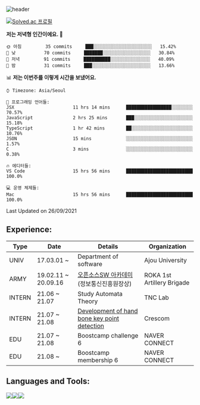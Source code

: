 
<!--[![Anurag's github stats](https://github-readme-stats.vercel.app/api?username=Coreight98)](https://github.com/anuraghazra/github-readme-stats)-->
![header](https://capsule-render.vercel.app/api?type=soft&color=auto&height=300&section=header&text=Hello&fontSize=90&animation=fadeIn)


[![Solved.ac
프로필](http://mazassumnida.wtf/api/v2/generate_badge?boj=maxcha98)](https://solved.ac/maxcha98)
<!-- [![Top Langs](https://github-readme-stats.vercel.app/api/top-langs/?username=Coreight98&exclude_repo=Paran_ajou_Project_Anything&hide=dockerfile,html&layout=compact&langs_count=8)](https://github.com/anuraghazra/github-readme-stats)  -->
<!-- [![willianrod's wakatime stats](https://github-readme-stats.vercel.app/api/wakatime?username=Coreight98&layout=compact)](https://github.com/anuraghazra/github-readme-stats) -->
<!--START_SECTION:waka-->
**저는 저녁형 인간이에요. 🦉** 

```text
🌞 아침         35 commits     ███░░░░░░░░░░░░░░░░░░░░░░   15.42% 
🌆 낮　         70 commits     ███████░░░░░░░░░░░░░░░░░░   30.84% 
🌃 저녁         91 commits     ██████████░░░░░░░░░░░░░░░   40.09% 
🌙 밤　         31 commits     ███░░░░░░░░░░░░░░░░░░░░░░   13.66%

```


📊 **저는 이번주를 이렇게 시간을 보냈어요.** 

```text
⌚︎ Timezone: Asia/Seoul

💬 프로그래밍 언어들: 
JSX                      11 hrs 14 mins      █████████████████░░░░░░░░   70.57% 
JavaScript               2 hrs 25 mins       ███░░░░░░░░░░░░░░░░░░░░░░   15.18% 
TypeScript               1 hr 42 mins        ██░░░░░░░░░░░░░░░░░░░░░░░   10.76% 
JSON                     15 mins             ░░░░░░░░░░░░░░░░░░░░░░░░░   1.57% 
C                        3 mins              ░░░░░░░░░░░░░░░░░░░░░░░░░   0.38%

🔥 에디터들: 
VS Code                  15 hrs 56 mins      █████████████████████████   100.0%

💻 운영 체제들: 
Mac                      15 hrs 56 mins      █████████████████████████   100.0%

```


 Last Updated on 26/09/2021
<!--END_SECTION:waka-->
  
## Experience:

|Type|Date|Details|Organization|
|----|----|--------|------|
|UNIV|17.03.01 ~|Department of software|Ajou University|
|ARMY|19.02.11 ~ 20.09.16|[오픈소스SW 아카데미](https://github.com/ounols/Miracle-Diary) (정보통신진흥원장상)|ROKA 1st Artillery Brigade|
|INTERN	|21.06 ~ 21.07|Study Automata Theory|TNC Lab|
|INTERN	|21.07 ~ 21.08|[Development of hand bone key point detection](https://github.com/Coreight98/21_summer_internship)|Crescom|
|EDU|	21.07 ~ 21.08|Boostcamp challenge 6|	NAVER CONNECT|
|EDU|	21.08 ~ |Boostcamp membership 6|	NAVER CONNECT|


## Languages and Tools:
<img src="https://img.shields.io/badge/JavaScript-F7DF1E?style=for-the-badge&logo=javascript&logoColor=white"><img src="https://img.shields.io/badge/Python-3776AB?style=for-the-badge&logo=python&logoColor=white"><img src="https://img.shields.io/badge/PyTorch-EE4C2C?style=for-the-badge&logo=pytorch&logoColor=white">
<!-- <img src="https://img.shields.io/badge/Keras-D00000?style=for-the-badge&logo=keras&logoColor=white"><img src="https://img.shields.io/badge/TensorFlow-FF6F00?style=for-the-badge&logo=tensorflow&logoColor=white"><img src="https://img.shields.io/badge/Django-092E20?style=for-the-badge&logo=django&logoColor=white"><img src="https://img.shields.io/badge/PostgreSQL-4169E1?style=for-the-badge&logo=postgresql&logoColor=white"><img src="https://img.shields.io/badge/MySQL-4479A1?style=for-the-badge&logo=mysql&logoColor=white"><img src="https://img.shields.io/badge/Firebase-FFCA28?style=for-the-badge&logo=firebase&logoColor=white"><img src="https://img.shields.io/badge/AndroidStudio-3DDC84?style=for-the-badge&logo=androidstudio&logoColor=white"><img src="https://img.shields.io/badge/Git-F05032?style=for-the-badge&logo=git&logoColor=white"><img src="https://img.shields.io/badge/GitHub-181717?style=for-the-badge&logo=github&logoColor=white"> -->


<!--
**Coreight98/Coreight98** is a ✨ _special_ ✨ repository because its `README.md` (this file) appears on your GitHub profile.

Here are some ideas to get you started:

- 🔭 I’m currently working on ...
- 🌱 I’m currently learning ...
- 👯 I’m looking to collaborate on ...
- 🤔 I’m looking for help with ...
- 💬 Ask me about ...
- 📫 How to reach me: ...
- 😄 Pronouns: ...
- ⚡ Fun fact: ...
-->

